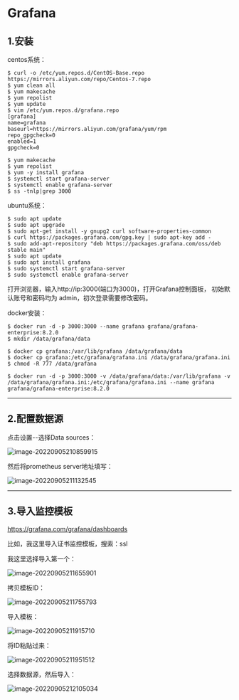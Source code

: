 # Grafana

## 1.安装

centos系统：

```shell
$ curl -o /etc/yum.repos.d/CentOS-Base.repo https://mirrors.aliyun.com/repo/Centos-7.repo
$ yum clean all
$ yum makecache
$ yum repolist
$ yum update
$ vim /etc/yum.repos.d/grafana.repo
[grafana]
name=grafana
baseurl=https://mirrors.aliyun.com/grafana/yum/rpm
repo_gpgcheck=0
enabled=1
gpgcheck=0

$ yum makecache
$ yum repolist
$ yum -y install grafana
$ systemctl start grafana-server
$ systemctl enable grafana-server
$ ss -tnlp|grep 3000
```

ubuntu系统：

```shell
$ sudo apt update
$ sudo apt upgrade
$ sudo apt-get install -y gnupg2 curl software-properties-common
$ curl https://packages.grafana.com/gpg.key | sudo apt-key add -
$ sudo add-apt-repository "deb https://packages.grafana.com/oss/deb stable main"
$ sudo apt update
$ sudo apt install grafana
$ sudo systemctl start grafana-server
$ sudo systemctl enable grafana-server
```

打开浏览器，输入http://ip:3000(端口为3000)，打开Grafana控制面板， 初始默认账号和密码均为 admin，初次登录需要修改密码。



docker安装：

```shell
$ docker run -d -p 3000:3000 --name grafana grafana/grafana-enterprise:8.2.0
$ mkdir /data/grafana/data

$ docker cp grafana:/var/lib/grafana /data/grafana/data
$ docker cp grafana:/etc/grafana/grafana.ini /data/grafana/grafana.ini
$ chmod -R 777 /data/grafana

$ docker run -d -p 3000:3000 -v /data/grafana/data:/var/lib/grafana -v /data/grafana/grafana.ini:/etc/grafana/grafana.ini --name grafana grafana/grafana-enterprise:8.2.0
```

---



## 2.配置数据源

点击设置--选择Data sources：

![image-20220905210859915](D:\Tech\linux\Ronnie\.assets\image-20220905210859915.png)

然后将prometheus server地址填写：

![image-20220905211132545](D:\Tech\linux\Ronnie\.assets\image-20220905211132545.png)

---



## 3.导入监控模板

https://grafana.com/grafana/dashboards

比如，我这里导入证书监控模板，搜索：ssl

我这里选择导入第一个：

![image-20220905211655901](D:\Tech\linux\Ronnie\.assets\image-20220905211655901.png)

拷贝模板ID：

![image-20220905211755793](D:\Tech\linux\Ronnie\.assets\image-20220905211755793.png)

导入模板：

![image-20220905211915710](D:\Tech\linux\Ronnie\.assets\image-20220905211915710.png)

将ID粘贴过来：

![image-20220905211951512](D:\Tech\linux\Ronnie\.assets\image-20220905211951512.png)

选择数据源，然后导入：

![image-20220905212105034](D:\Tech\linux\Ronnie\.assets\image-20220905212105034.png)



